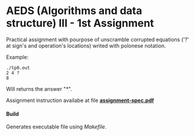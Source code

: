 # AEDS (Algorithms and data structure) III - 1st Assignment

Practical assignment with pourpose of unscramble corrupted equations ('?' at sign's and operation's locations) writed with polonese notation.

Example:
```
./tp0.out
2 4 ?
8
```
Will returns the answer "*".

Assignment instruction availabe at file [**assignment-spec.pdf**](assignment-spec.pdf)

#### Build
Generates executable file using *Makefile*.